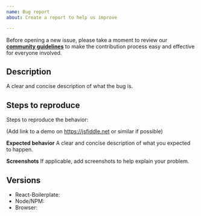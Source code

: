 ```yaml
---
name: Bug report
about: Create a report to help us improve

---
```


Before opening a new issue, please take a moment to review our [**community guidelines**](https://github.com/CeoFred/bondpay-ui/blob/main/CONTRIBUTING.md) to make the contribution process easy and effective for everyone involved.

## Description
A clear and concise description of what the bug is.

## Steps to reproduce
Steps to reproduce the behavior:

(Add link to a demo on https://jsfiddle.net or similar if possible)

**Expected behavior**
A clear and concise description of what you expected to happen.

**Screenshots**
If applicable, add screenshots to help explain your problem.

## Versions

- React-Boilerplate:
- Node/NPM:
- Browser:
